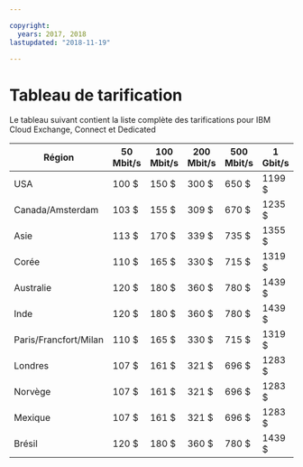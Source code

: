 ```yaml
---

copyright:
  years: 2017, 2018
lastupdated: "2018-11-19"

---
```


# Tableau de tarification

Le tableau suivant contient la liste complète des tarifications pour IBM Cloud Exchange, Connect et Dedicated

| Région | 50 Mbit/s | 100 Mbit/s | 200 Mbit/s | 500 Mbit/s | 1 Gbit/s | 2 Gbit/s | 5 Gbit/s | 10 Gbit/s |
|----|----|----|----|----|----|----|----|----|
| USA |  100 $ | 150 $ | 300 $ | 650 $ | 1199 $ | 1999 $ | 3750 $ | 4999 $ |
| Canada/Amsterdam |  103 $ | 155 $ | 309 $ | 670 $ | 1235 $ | 2059 $ | 3863 $ | 5149 $ |
| Asie | 113 $ | 170 $ | 339 $ | 735 $ | 1355 $ | 2259 $ | 4238 $ | 5649 $ |
| Corée | 110 $ | 165 $ | 330 $ | 715 $ | 1319 $ | 2199 $ | 4125 $ | 5499 $ |
| Australie | 120 $ | 180 $ | 360 $ | 780 $ | 1439 $ | 2399 $ | 4500 $| 5999 $ |
| Inde | 120 $ | 180 $ | 360 $ | 780 $ | 1439 $ | 2399 $ | 4500 $| 5999 $ |
| Paris/Francfort/Milan |  110 $ | 165 $ | 330 $ | 715 $ | 1319 $ | 2199 $ | 4125 $ | 5499 $ |
| Londres |  107 $ | 161 $ | 321 $ | 696 $ | 1283 $ | 2139 $ | 4013 $ | 5349 $ |
| Norvège | 107 $ | 161 $ | 321 $ | 696 $ | 1283 $ | 2139 $ | 4013 $ | 5349 $ |
| Mexique| 107 $ | 161 $ | 321 $ | 696 $ | 1283 $ | 2139 $ | 4013 $ | 5349 $ |
| Brésil | 120 $ | 180 $ | 360 $ | 780 $ | 1439 $ | 2399 $ | 4500 $| 5999 $ |
